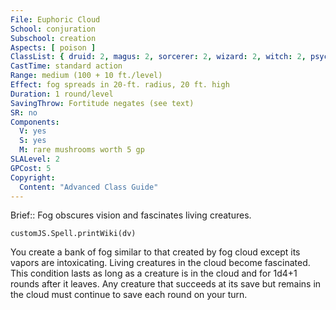 ```yaml
---
File: Euphoric Cloud
School: conjuration
Subschool: creation
Aspects: [ poison ]
ClassList: { druid: 2, magus: 2, sorcerer: 2, wizard: 2, witch: 2, psychic: 2, mesmerist: 2 }
CastTime: standard action
Range: medium (100 + 10 ft./level)
Effect: fog spreads in 20-ft. radius, 20 ft. high
Duration: 1 round/level
SavingThrow: Fortitude negates (see text)
SR: no
Components:
  V: yes
  S: yes
  M: rare mushrooms worth 5 gp
SLALevel: 2
GPCost: 5
Copyright:
  Content: "Advanced Class Guide"
---
```

Brief:: Fog obscures vision and fascinates living creatures.

```dataviewjs
customJS.Spell.printWiki(dv)
```

You create a bank of fog similar to that created by fog cloud except its vapors are intoxicating. Living creatures in the cloud become fascinated. This condition lasts as long as a creature is in the cloud and for 1d4+1 rounds after it leaves.  Any creature that succeeds at its save but remains in the cloud must continue to save each round on your turn.
